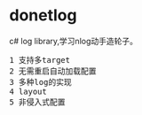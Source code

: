 # donetlog

c# log library,学习nlog动手造轮子。

<pre>
1 支持多target
2 无需重启自动加载配置
3 多种log的实现
4 layout
5 非侵入式配置
</pre>
